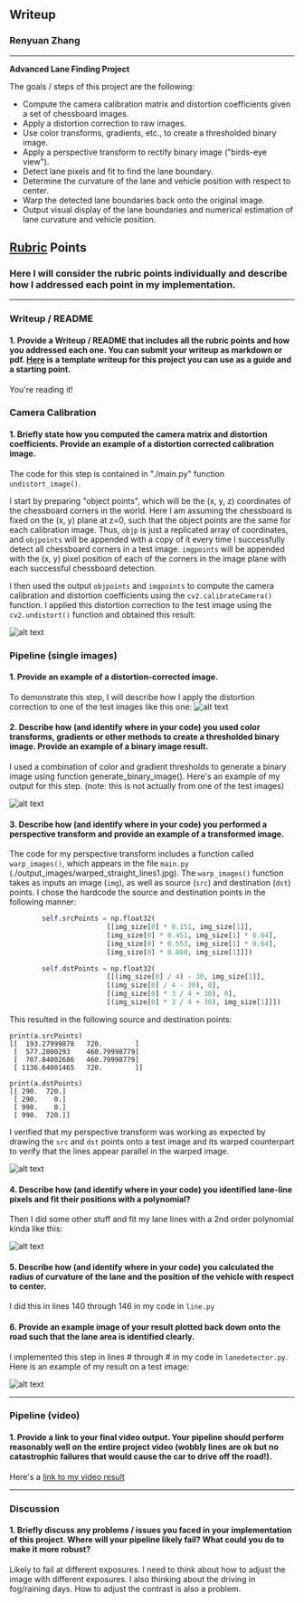 ## Writeup

### Renyuan Zhang

---

**Advanced Lane Finding Project**

The goals / steps of this project are the following:

* Compute the camera calibration matrix and distortion coefficients given a set of chessboard images.
* Apply a distortion correction to raw images.
* Use color transforms, gradients, etc., to create a thresholded binary image.
* Apply a perspective transform to rectify binary image ("birds-eye view").
* Detect lane pixels and fit to find the lane boundary.
* Determine the curvature of the lane and vehicle position with respect to center.
* Warp the detected lane boundaries back onto the original image.
* Output visual display of the lane boundaries and numerical estimation of lane curvature and vehicle position.

[//]: # (Image References)

[image1]: ./output_images/undistort_calibration1.jpg "Undistorted"
[image2]: ./output_images/undistort_test1.jpg "Road Transformed"
[image3]: ./output_images/binary_test1.jpg "Binary Example"
[image4]: ./output_images/warped_straight_lines1.jpg "Warp Example"
[image5]: ./output_images/detect_lane_test1.jpg "Fit Visual"
[image6]: ./output_images/detect_lane_test2.jpg "Output"
[video1]: ./output_videos/detect_project_video.mp4 "Video"

## [Rubric](https://review.udacity.com/#!/rubrics/571/view) Points

### Here I will consider the rubric points individually and describe how I addressed each point in my implementation.  

---

### Writeup / README

#### 1. Provide a Writeup / README that includes all the rubric points and how you addressed each one.  You can submit your writeup as markdown or pdf.  [Here](https://github.com/udacity/CarND-Advanced-Lane-Lines/blob/master/writeup_template.md) is a template writeup for this project you can use as a guide and a starting point.  

You're reading it!

### Camera Calibration

#### 1. Briefly state how you computed the camera matrix and distortion coefficients. Provide an example of a distortion corrected calibration image.

The code for this step is contained in "./main.py" function `undistort_image()`.  

I start by preparing "object points", which will be the (x, y, z) coordinates of the chessboard corners in the world. Here I am assuming the chessboard is fixed on the (x, y) plane at z=0, such that the object points are the same for each calibration image.  Thus, `objp` is just a replicated array of coordinates, and `objpoints` will be appended with a copy of it every time I successfully detect all chessboard corners in a test image.  `imgpoints` will be appended with the (x, y) pixel position of each of the corners in the image plane with each successful chessboard detection.  

I then used the output `objpoints` and `imgpoints` to compute the camera calibration and distortion coefficients using the `cv2.calibrateCamera()` function.  I applied this distortion correction to the test image using the `cv2.undistort()` function and obtained this result: 

![alt text][image1]

### Pipeline (single images)

#### 1. Provide an example of a distortion-corrected image.

To demonstrate this step, I will describe how I apply the distortion correction to one of the test images like this one:
![alt text][image2]

#### 2. Describe how (and identify where in your code) you used color transforms, gradients or other methods to create a thresholded binary image.  Provide an example of a binary image result.

I used a combination of color and gradient thresholds to generate a binary image using function generate_binary_image().  Here's an example of my output for this step.  (note: this is not actually from one of the test images)

![alt text][image3]

#### 3. Describe how (and identify where in your code) you performed a perspective transform and provide an example of a transformed image.

The code for my perspective transform includes a function called `warp_images()`, which appears in the file `main.py` (./output_images/warped_straight_lines1.jpg).  The `warp_images()` function takes as inputs an image (`img`), as well as source (`src`) and destination (`dst`) points.  I chose the hardcode the source and destination points in the following manner:

```python
        self.srcPoints = np.float32(
                        [[img_size[0] * 0.151, img_size[1]],
                        [img_size[0] * 0.451, img_size[1] * 0.64],
                        [img_size[0] * 0.553, img_size[1] * 0.64],
                        [img_size[0] * 0.888, img_size[1]]])

        self.dstPoints = np.float32(
                        [[(img_size[0] / 4) - 30, img_size[1]],
                        [(img_size[0] / 4 - 30), 0],
                        [(img_size[0] * 3 / 4 + 30), 0],
                        [(img_size[0] * 3 / 4 + 30), img_size[1]]])
```

This resulted in the following source and destination points:

```
print(a.srcPoints)
[[  193.27999878   720.        ]
 [  577.2800293    460.79998779]
 [  707.84002686   460.79998779]
 [ 1136.64001465   720.        ]]

print(a.dstPoints)
[[ 290.  720.]
 [ 290.    0.]
 [ 990.    0.]
 [ 990.  720.]]

```

I verified that my perspective transform was working as expected by drawing the `src` and `dst` points onto a test image and its warped counterpart to verify that the lines appear parallel in the warped image.

![alt text][image4]

#### 4. Describe how (and identify where in your code) you identified lane-line pixels and fit their positions with a polynomial?

Then I did some other stuff and fit my lane lines with a 2nd order polynomial kinda like this:

![alt text][image5]

#### 5. Describe how (and identify where in your code) you calculated the radius of curvature of the lane and the position of the vehicle with respect to center.

I did this in lines 140 through 146 in my code in `line.py`

#### 6. Provide an example image of your result plotted back down onto the road such that the lane area is identified clearly.

I implemented this step in lines # through # in my code in `lanedetector.py`.  Here is an example of my result on a test image:

![alt text][image6]

---

### Pipeline (video)

#### 1. Provide a link to your final video output.  Your pipeline should perform reasonably well on the entire project video (wobbly lines are ok but no catastrophic failures that would cause the car to drive off the road!).

Here's a [link to my video result](./output_videos/detect_project_video.mp4)

---

### Discussion

#### 1. Briefly discuss any problems / issues you faced in your implementation of this project.  Where will your pipeline likely fail?  What could you do to make it more robust?

Likely to fail at different exposures. I need to think about how to adjust the image with different exposures. I also thinking about the driving in fog/raining days. How to adjust the contrast is also a problem.  
